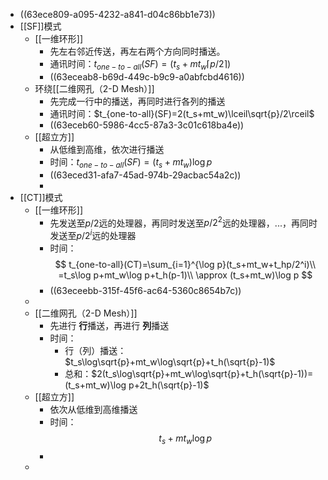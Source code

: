 - ((63ece809-a095-4232-a841-d04c86bb1e73))
- [[SF]]模式
	- [[一维环形]]
		- 先左右邻近传送，再左右两个方向同时播送。
		- 通讯时间：$t_{one-to-all}(SF)=(t_s+mt_w\lceil p/2\rceil)$
		- ((63eceab8-b69d-449c-b9c9-a0abfcbd4616))
	- 环绕[[二维网孔（2-D Mesh）]]
		- 先完成一行中的播送，再同时进行各列的播送
		- 通讯时间：$t_{one-to-all}(SF)=2(t_s+mt_w)\lceil\sqrt{p}/2\rceil$
		- ((63eceb60-5986-4cc5-87a3-3c01c618ba4e))
	- [[超立方]]
		- 从低维到高维，依次进行播送
		- 时间：$t_{one-to-all}(SF)=(t_s+mt_w)\log p$
		- ((63eced31-afa7-45ad-974b-29acbac54a2c))
		-
- [[CT]]模式
	- [[一维环形]]
		- 先发送至$p/2$远的处理器，再同时发送至$p/2^2$远的处理器，...，再同时发送至$p/2^i$远的处理器
		- 时间：
		  $$
		  t_{one-to-all}(CT)=\sum_{i=1}^{\log p}(t_s+mt_w+t_hp/2^i)\\
		  =t_s\log p+mt_w\log p+t_h(p-1)\\
		  \approx (t_s+mt_w)\log p
		  $$
		- ((63eceebb-315f-45f6-ac64-5360c8654b7c))
	-
	- [[二维网孔（2-D Mesh）]]
		- 先进行 **行**播送，再进行 **列**播送
		- 时间：
			- 行（列）播送：$t_s\log\sqrt{p}+mt_w\log\sqrt{p}+t_h(\sqrt{p}-1)$
			- 总和：$2(t_s\log\sqrt{p}+mt_w\log\sqrt{p}+t_h(\sqrt{p}-1))=(t_s+mt_w)\log p+2t_h(\sqrt{p}-1)$
	- [[超立方]]
		- 依次从低维到高维播送
		- 时间：$$t_s+mt_w\log p$$
		-
	-